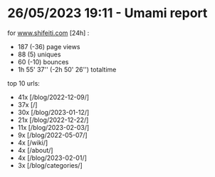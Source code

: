 # 26/05/2023 19:11 - Umami report
for www.shifeiti.com [24h] :

 - 187 (-36) page views
 - 88 (5) uniques
 - 60 (-10) bounces
 - 1h 55' 37'' (-2h 50' 26'') totaltime


top 10 urls:
 - 41x [/blog/2022-12-09/]
 - 37x [/]
 - 30x [/blog/2023-01-12/]
 - 21x [/blog/2022-12-22/]
 - 11x [/blog/2023-02-03/]
 - 9x [/blog/2022-05-07/]
 - 4x [/wiki/]
 - 4x [/about/]
 - 4x [/blog/2023-02-01/]
 - 3x [/blog/categories/]


